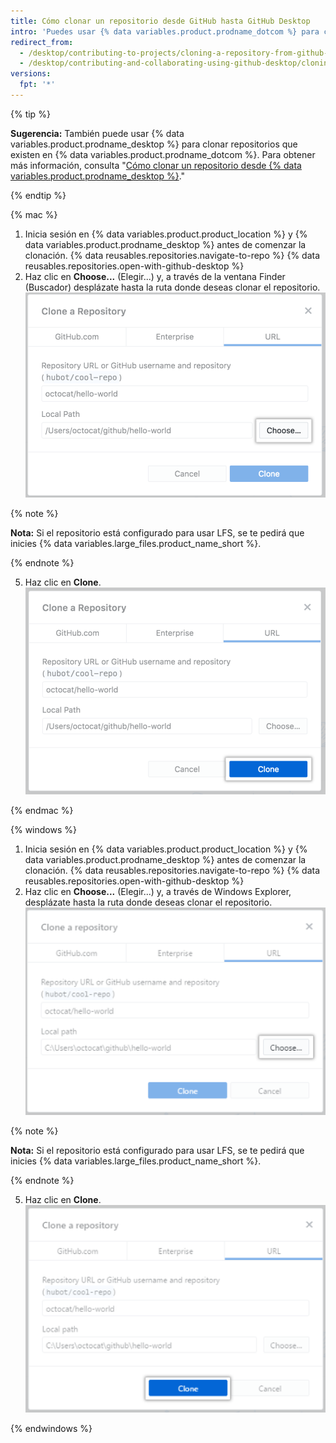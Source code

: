 ```yaml
---
title: Cómo clonar un repositorio desde GitHub hasta GitHub Desktop
intro: 'Puedes usar {% data variables.product.prodname_dotcom %} para clonar repositorios remotos a {% data variables.product.prodname_desktop %}.'
redirect_from:
  - /desktop/contributing-to-projects/cloning-a-repository-from-github-to-github-desktop
  - /desktop/contributing-and-collaborating-using-github-desktop/cloning-a-repository-from-github-to-github-desktop
versions:
  fpt: '*'
---
```

{% tip %}

**Sugerencia:**  También puede usar {% data variables.product.prodname_desktop %} para clonar repositorios que existen en {% data variables.product.prodname_dotcom %}.  Para obtener más información, consulta "[Cómo clonar un repositorio desde {% data variables.product.prodname_desktop %}](/desktop/guides/contributing-to-projects/cloning-a-repository-from-github-to-github-desktop/)."

{% endtip %}

{% mac %}

1. Inicia sesión en {% data variables.product.product_location %} y {% data variables.product.prodname_desktop %} antes de comenzar la clonación.
{% data reusables.repositories.navigate-to-repo %}
{% data reusables.repositories.open-with-github-desktop %}
5. Haz clic en **Choose...** (Elegir...) y, a través de la ventana Finder (Buscador) desplázate hasta la ruta donde deseas clonar el repositorio. ![El botón Choose (Elegir) en la pestaña URL](/assets/images/help/desktop/clone-choose-button-url-mac.png)

  {% note %}

  **Nota:** Si el repositorio está configurado para usar LFS, se te pedirá que inicies {% data variables.large_files.product_name_short %}.

  {% endnote %}

5. Haz clic en **Clone**. ![El botón para clonar en la pestaña URL](/assets/images/help/desktop/clone-button-url-mac.png)

{% endmac %}

{% windows %}

1. Inicia sesión en {% data variables.product.product_location %} y {% data variables.product.prodname_desktop %} antes de comenzar la clonación.
{% data reusables.repositories.navigate-to-repo %}
{% data reusables.repositories.open-with-github-desktop %}
5. Haz clic en **Choose...** (Elegir...) y, a través de Windows Explorer, desplázate hasta la ruta donde deseas clonar el repositorio. ![El botón Choose (Elegir)](/assets/images/help/desktop/clone-choose-button-url-win.png)

  {% note %}

  **Nota:** Si el repositorio está configurado para usar LFS, se te pedirá que inicies {% data variables.large_files.product_name_short %}.

  {% endnote %}

5. Haz clic en **Clone**. ![El botón Clone (Clonar)](/assets/images/help/desktop/clone-button-url-win.png)

{% endwindows %}
